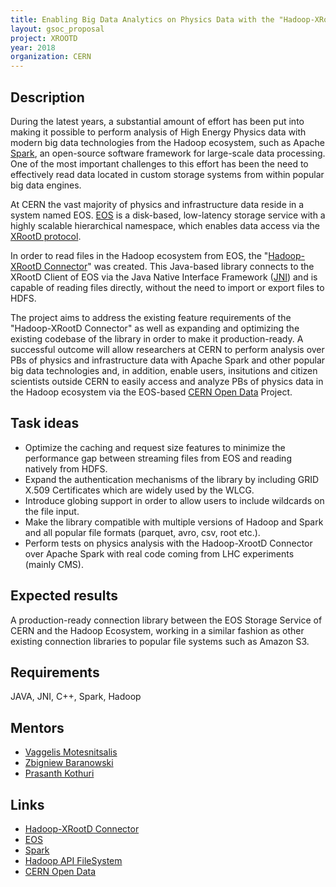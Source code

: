 ```yaml
---
title: Enabling Big Data Analytics on Physics Data with the "Hadoop-XRootD Connector" Library
layout: gsoc_proposal
project: XROOTD
year: 2018
organization: CERN
---
```


## Description
During the latest years,  a substantial amount of effort has been put into making it possible to perform analysis of High Energy Physics data with modern big data technologies from the Hadoop ecosystem, such as Apache [Spark](https://spark.apache.org/), an open-source software framework for large-scale data processing. One of the most important challenges to this effort has been the need to effectively read data located in custom storage systems from within popular big data engines.

At CERN the vast majority of physics and infrastructure data reside in a system named EOS. [EOS](https://eos.web.cern.ch/) is a disk-based, low-latency storage service with a highly scalable hierarchical namespace, which enables data access via the [XRootD protocol](http://xrootd.org/).

In order to read files in the Hadoop ecosystem from EOS, the "[Hadoop-XRootD Connector](https://github.com/cerndb/hadoop-xrootd)" was created. This Java-based library connects to the XRootD Client of EOS via the Java Native Interface Framework ([JNI](https://docs.oracle.com/javase/7/docs/technotes/guides/jni/spec/jniTOC.html)) and is capable of reading files directly, without the need to import or export files to HDFS.

The project aims to address the existing feature requirements of the "Hadoop-XRootD Connector" as well as expanding and optimizing the existing codebase of the library in order to make it production-ready. A successful outcome will allow researchers at CERN to perform analysis over PBs of physics and infrastructure data with Apache Spark and other popular big data technologies and, in addition, enable users, insitutions and citizen scientists outside CERN to easily access and analyze PBs of physics data in the Hadoop ecosystem via the EOS-based [CERN Open Data](http://opendata.cern.ch/) Project.

## Task ideas
 * Optimize the caching and request size features to minimize the performance gap between streaming files from EOS and reading natively from HDFS.
 * Expand the authentication mechanisms of the library by including GRID X.509 Certificates which are widely used by the WLCG.
 * Introduce globing support in order to allow users to include wildcards on the file input.
 * Make the library compatible with multiple versions of Hadoop and Spark and all popular file formats (parquet, avro, csv, root etc.).
 * Perform tests on physics analysis with the Hadoop-XrootD Connector over Apache Spark with real code coming from LHC experiments (mainly CMS).

## Expected results
A production-ready connection library between the EOS Storage Service of CERN and the Hadoop Ecosystem, working in a similar fashion as other existing connection libraries to popular file systems such as Amazon S3.

## Requirements
JAVA, JNI, C++, Spark, Hadoop

## Mentors
  * [Vaggelis Motesnitsalis](mailto:vaggelis.motesnitsalis@cern.ch)
  * [Zbigniew Baranowski](mailto:zbigniew.baranowski@cern.ch)
  * [Prasanth Kothuri](mailto:prasanth.kothuri@cern.ch)
  
## Links
  * [Hadoop-XRootD Connector](https://github.com/cerndb/hadoop-xrootd)
  * [EOS](https://eos.web.cern.ch/)
  * [Spark](http://spark.apache.org)
  * [Hadoop API FileSystem](https://hadoop.apache.org/docs/r2.8.2/api/org/apache/hadoop/fs/FileSystem.html)
  * [CERN Open Data](http://opendata.cern.ch/)
